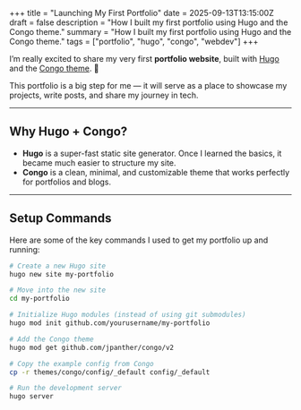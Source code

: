 +++
title = "Launching My First Portfolio"
date = 2025-09-13T13:15:00Z
draft = false
description = "How I built my first portfolio using Hugo and the Congo theme."
summary = "How I built my first portfolio using Hugo and the Congo theme."
tags = ["portfolio", "hugo", "congo", "webdev"]
+++

I’m really excited to share my very first **portfolio website**, built with [Hugo](https://gohugo.io/) and the [Congo theme](https://github.com/jpanther/congo). 🎉  

This portfolio is a big step for me — it will serve as a place to showcase my projects, write posts, and share my journey in tech.  

---

## Why Hugo + Congo?  

- **Hugo** is a super-fast static site generator. Once I learned the basics, it became much easier to structure my site.  
- **Congo** is a clean, minimal, and customizable theme that works perfectly for portfolios and blogs.  

---

## Setup Commands  

Here are some of the key commands I used to get my portfolio up and running:  

```bash
# Create a new Hugo site
hugo new site my-portfolio

# Move into the new site
cd my-portfolio

# Initialize Hugo modules (instead of using git submodules)
hugo mod init github.com/yourusername/my-portfolio

# Add the Congo theme
hugo mod get github.com/jpanther/congo/v2

# Copy the example config from Congo
cp -r themes/congo/config/_default config/_default

# Run the development server
hugo server
